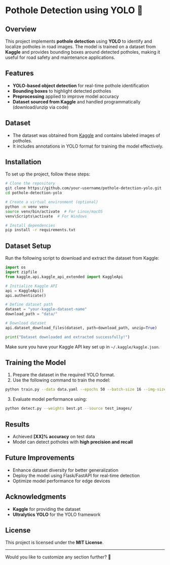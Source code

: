 # Pothole Detection using YOLO 🚧  

## Overview  
This project implements **pothole detection** using **YOLO** to identify and localize potholes in road images. The model is trained on a dataset from **Kaggle** and provides bounding boxes around detected potholes, making it useful for road safety and maintenance applications.  

## Features  
- **YOLO-based object detection** for real-time pothole identification  
- **Bounding boxes** to highlight detected potholes  
- **Preprocessing** applied to improve model accuracy  
- **Dataset sourced from Kaggle** and handled programmatically (download/unzip via code)  

## Dataset  
- The dataset was obtained from [Kaggle](https://www.kaggle.com/) and contains labeled images of potholes.  
- It includes annotations in YOLO format for training the model effectively.  

## Installation  
To set up the project, follow these steps:  

```bash
# Clone the repository
git clone https://github.com/your-username/pothole-detection-yolo.git  
cd pothole-detection-yolo  

# Create a virtual environment (optional)
python -m venv venv  
source venv/bin/activate  # For Linux/macOS  
venv\Scripts\activate  # For Windows  

# Install dependencies
pip install -r requirements.txt
```

## Dataset Setup  
Run the following script to download and extract the dataset from Kaggle:  

```python
import os
import zipfile
from kaggle.api.kaggle_api_extended import KaggleApi

# Initialize Kaggle API
api = KaggleApi()
api.authenticate()

# Define dataset path
dataset = "your-kaggle-dataset-name"
download_path = "data/"

# Download dataset
api.dataset_download_files(dataset, path=download_path, unzip=True)

print("Dataset downloaded and extracted successfully!")
```

Make sure you have your Kaggle API key set up in `~/.kaggle/kaggle.json`.

## Training the Model  
1. Prepare the dataset in the required YOLO format.  
2. Use the following command to train the model:  

```bash
python train.py --data data.yaml --epochs 50 --batch-size 16 --img-size 640 --weights yolov5s.pt
```

3. Evaluate model performance using:  

```bash
python detect.py --weights best.pt --source test_images/
```

## Results  
- Achieved **[XX]% accuracy** on test data  
- Model can detect potholes with **high precision and recall**  

## Future Improvements  
- Enhance dataset diversity for better generalization  
- Deploy the model using Flask/FastAPI for real-time detection  
- Optimize model performance for edge devices  

## Acknowledgments  
- **Kaggle** for providing the dataset  
- **Ultralytics YOLO** for the YOLO framework  

## License  
This project is licensed under the **MIT License**.  

---

Would you like to customize any section further? 🚀
